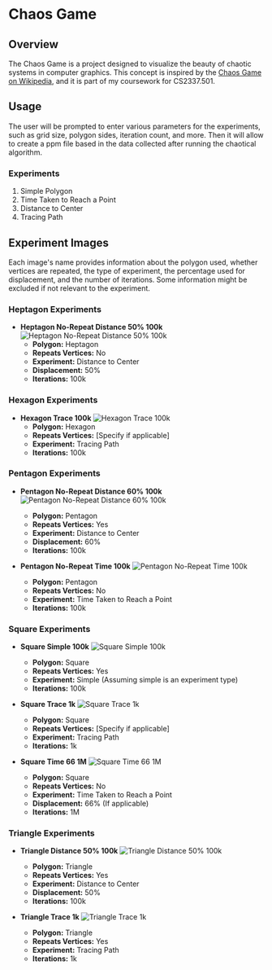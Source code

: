 # Chaos Game
## Overview
The Chaos Game is a project designed to visualize the beauty of chaotic systems in computer graphics. This concept is inspired by the [Chaos Game on Wikipedia](https://en.wikipedia.org/wiki/Chaos_game), and it is part of my coursework for CS2337.501.

## Usage
The user will be prompted to enter various parameters for the experiments, such as grid size, polygon sides, iteration count, and more. Then it will allow to create a ppm file based in the data collected after running the chaotical algorithm.

### Experiments
1. Simple Polygon
2. Time Taken to Reach a Point
3. Distance to Center
4. Tracing Path

## Experiment Images
Each image's name provides information about the polygon used, whether vertices are repeated, the type of experiment, the percentage used for displacement, and the number of iterations. Some information might be excluded if not relevant to the experiment.

### Heptagon Experiments
- **Heptagon No-Repeat Distance 50% 100k**
  ![Heptagon No-Repeat Distance 50% 100k](./experiments/images/heptagon-norepeat-dist-50-100k.jpg)
  - **Polygon:** Heptagon
  - **Repeats Vertices:** No
  - **Experiment:** Distance to Center
  - **Displacement:** 50%
  - **Iterations:** 100k

### Hexagon Experiments
- **Hexagon Trace 100k**
  ![Hexagon Trace 100k](./experiments/images/hexagon-trace-100k.jpg)
  - **Polygon:** Hexagon
  - **Repeats Vertices:** [Specify if applicable]
  - **Experiment:** Tracing Path
  - **Iterations:** 100k

### Pentagon Experiments
- **Pentagon No-Repeat Distance 60% 100k**
  ![Pentagon No-Repeat Distance 60% 100k](./experiments/images/pentagon-norepeat-dist-60-100k.jpg)
  - **Polygon:** Pentagon
  - **Repeats Vertices:** Yes
  - **Experiment:** Distance to Center
  - **Displacement:** 60%
  - **Iterations:** 100k
  
- **Pentagon No-Repeat Time 100k**
  ![Pentagon No-Repeat Time 100k](./experiments/images/pentagon-norepeat-time-100k.jpg)
  - **Polygon:** Pentagon
  - **Repeats Vertices:** No
  - **Experiment:** Time Taken to Reach a Point
  - **Iterations:** 100k

### Square Experiments
- **Square Simple 100k**
  ![Square Simple 100k](./experiments/images/square-simple-100k.jpg)
  - **Polygon:** Square
  - **Repeats Vertices:** Yes
  - **Experiment:** Simple (Assuming simple is an experiment type)
  - **Iterations:** 100k
 
- **Square Trace 1k**
  ![Square Trace 1k](./experiments/images/square-trace-1k.jpg)
  - **Polygon:** Square
  - **Repeats Vertices:** [Specify if applicable]
  - **Experiment:** Tracing Path
  - **Iterations:** 1k

- **Square Time 66 1M**
  ![Square Time 66 1M](./experiments/images/square-time-66-1M.jpg)
  - **Polygon:** Square
  - **Repeats Vertices:** No
  - **Experiment:** Time Taken to Reach a Point
  - **Displacement:** 66% (If applicable)
  - **Iterations:** 1M

### Triangle Experiments
- **Triangle Distance 50% 100k**
  ![Triangle Distance 50% 100k](./experiments/images/triangle-dist-50-100k.jpg)
  - **Polygon:** Triangle
  - **Repeats Vertices:** Yes
  - **Experiment:** Distance to Center
  - **Displacement:** 50%
  - **Iterations:** 100k

- **Triangle Trace 1k**
  ![Triangle Trace 1k](./experiments/images/triangle-trace-1k.jpg)
  - **Polygon:** Triangle
  - **Repeats Vertices:** Yes
  - **Experiment:** Tracing Path
  - **Iterations:** 1k

